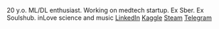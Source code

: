 20 y.o. ML/DL enthusiast. Working on medtech startup. Ex Sber. Ex Soulshub. inLove science and music
[LinkedIn](https://www.linkedin.com/in/max-kuznetsov-b36903289/)
[Kaggle](https://www.kaggle.com/makual)
[Steam](https://steamcommunity.com/id/makual)
[Telegram](https://t.me/MakuaI)
